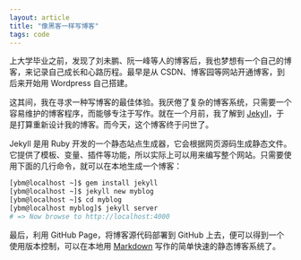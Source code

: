 ```yaml
---
layout: article
title: "像黑客一样写博客"
tags: code
---
```



上大学毕业之前，发现了刘未鹏、阮一峰等人的博客后，我也梦想有一个自己的博客，来记录自己成长和心路历程。最早是从 CSDN、博客园等网站开通博客，到后来开始用 Wordpress 自己搭建。

这其间，我在寻求一种写博客的最佳体验。我厌倦了复杂的博客系统，只需要一个容易维护的博客程序，而能够专注于写作。就在一个月前，我了解到 [Jekyll](https://jekyllrb.com)，于是打算重新设计我的博客。而今天，这个博客终于问世了。


Jekyll 是用 Ruby 开发的一个静态站点生成器，它会根据网页源码生成静态文件。它提供了模板、变量、插件等功能，所以实际上可以用来编写整个网站。只需要使用下面的几行命令，就可以在本地生成一个博客：


```sh
[ybm@localhost ~]$ gem install jekyll
[ybm@localhost ~]$ jekyll new myblog
[ybm@localhost ~]$ cd myblog
[ybm@localhost myblog]$ jekyll server
# => Now browse to http://localhost:4000
```

最后，利用 GitHub Page，将博客源代码部署到 GitHub 上去，便可以得到一个使用版本控制，可以在本地用 [Markdown](http://wowubuntu.com/markdown/basic.html) 写作的简单快速的静态博客系统了。
